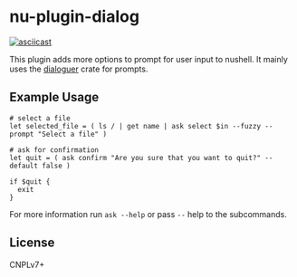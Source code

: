 # nu-plugin-dialog

[![asciicast](https://asciinema.org/a/2ZvPHpTgkZFmeId3z01IwQQ6F.svg)](https://asciinema.org/a/2ZvPHpTgkZFmeId3z01IwQQ6F)

This plugin adds more options to prompt for user input to nushell.
It mainly uses the [dialoguer](https://github.com/console-rs/dialoguer) crate for prompts.


## Example Usage

```nu
# select a file
let selected_file = ( ls / | get name | ask select $in --fuzzy --prompt "Select a file" )

# ask for confirmation
let quit = ( ask confirm "Are you sure that you want to quit?" --default false )

if $quit {
  exit
}
```

For more information run `ask --help` or pass `--` help to the subcommands.

## License

CNPLv7+
